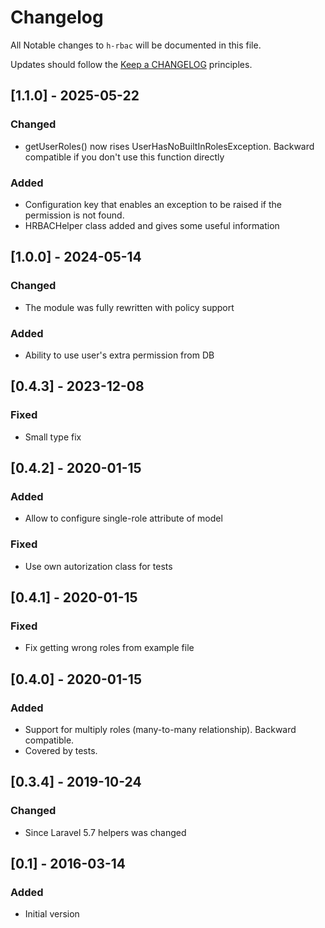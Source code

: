 # Changelog

All Notable changes to `h-rbac` will be documented in this file.

Updates should follow the [Keep a CHANGELOG](http://keepachangelog.com/) principles.

## [1.1.0] - 2025-05-22
### Changed
- getUserRoles() now rises UserHasNoBuiltInRolesException. Backward compatible if you don't use this function directly

### Added
- Configuration key that enables an exception to be raised if the permission is not found.
- HRBACHelper class added and gives some useful information

## [1.0.0] - 2024-05-14
### Changed
- The module was fully rewritten with policy support

### Added
- Ability to use user's extra permission from DB

## [0.4.3] - 2023-12-08
### Fixed
- Small type fix

## [0.4.2] - 2020-01-15
### Added
- Allow to configure single-role attribute of model

### Fixed
- Use own autorization class for tests

## [0.4.1] - 2020-01-15
### Fixed
- Fix getting wrong roles from example file

## [0.4.0] - 2020-01-15
### Added
- Support for multiply roles (many-to-many relationship). Backward compatible.
- Covered by tests.

## [0.3.4] - 2019-10-24
### Changed
- Since Laravel 5.7 helpers was changed

## [0.1] - 2016-03-14
### Added
- Initial version
